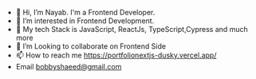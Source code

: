 - 👋 Hi, I’m Nayab. I'm a Frontend Developer. 
- 👀 I’m interested in Frontend Development. 
- 🌱 My tech Stack is JavaScript, ReactJs, TypeScript,Cypress and much more
- 💞️ I’m Looking to collaborate on Frontend Side
- 📫 How to reach me https://portfolionextjs-dusky.vercel.app/
- Email bobbyshaeed@gmail.com
